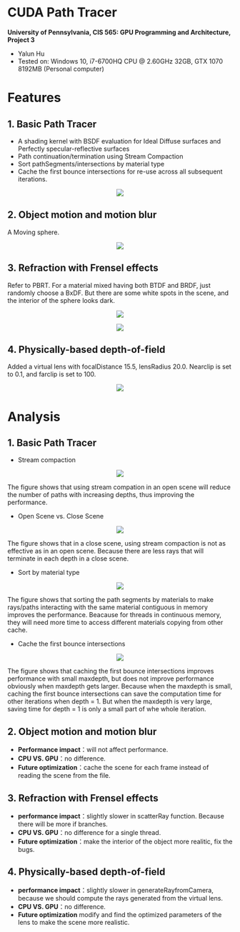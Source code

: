 CUDA Path Tracer
================

**University of Pennsylvania, CIS 565: GPU Programming and Architecture, Project 3**

* Yalun Hu
* Tested on: Windows 10, i7-6700HQ CPU @ 2.60GHz 32GB, GTX 1070 8192MB (Personal computer)

# Features

## 1. Basic Path Tracer
* A shading kernel with BSDF evaluation for Ideal Diffuse surfaces and Perfectly specular-reflective surfaces
* Path continuation/termination using Stream Compaction
* Sort pathSegments/intersections by material type
* Cache the first bounce intersections for re-use across all subsequent iterations.
<p align="center">
  <img src="img/diffuse&reflect.png">
</p>

## 2. Object motion and motion blur
A Moving sphere.
<p align="center">
  <img src="img/motion.gif">
</p>

## 3. Refraction with Frensel effects
Refer to PBRT. For a material mixed having both BTDF and BRDF, just randomly choose a BxDF.
But there are some white spots in the scene, and the interior of the sphere looks dark.
<p align="center">
  <img src="img/refract.png">
</p>
<p align="center">
  <img src="img/refract2.png">
</p>

## 4. Physically-based depth-of-field
Added a virtual lens with focalDistance 15.5, lensRadius 20.0.
Nearclip is set to 0.1, and farclip is set to 100.
<p align="center">
  <img src="img/realisticcamera_reflect.png">
</p>


# Analysis
## 1. Basic Path Tracer
* Stream compaction
<p align="center">
  <img src="img/streamcompaction.png">
</p>
The figure shows that using stream compation in an open scene will reduce the number of paths with increasing depths, thus improving the performance.

* Open Scene vs. Close Scene
<p align="center">
  <img src="img/openandclose.png">
</p>
The figure shows that in a close scene, using stream compaction is not as effective as in an open scene. Because there are less rays that will terminate in each depth in a close scene.

* Sort by material type
<p align="center">
  <img src="img/sortbym.png">
</p>
The figure shows that sorting the path segments by materials to make rays/paths interacting with the same material contiguous in memory improves the performance. Beacause for threads in continuous memory, they will need more time to access different materials copying from other cache.

* Cache the first bounce intersections
<p align="center">
  <img src="img/cache.png">
</p>
The figure shows that caching the first bounce intersections improves performance with small maxdepth, but does not improve performance obviously when maxdepth gets larger.
Because when the maxdepth is small, caching the first bounce intersections can save the computation time for other iterations when depth = 1. But when the maxdepth is very large, saving time for depth = 1 is only a small part of whe whole iteration.

## 2. Object motion and motion blur
* **Performance impact**：will not affect performance.
* **CPU VS. GPU**：no difference.
* **Future optimization**：cache the scene for each frame instead of reading the scene from the file.

## 3. Refraction with Frensel effects
* **performance impact**：slightly slower in scatterRay function. Because there will be more if branches.
* **CPU VS. GPU**：no difference for a single thread.
* **Future optimization**：make the interior of the object more realitic, fix the bugs.

## 4. Physically-based depth-of-field
* **performance impact**：slightly slower in generateRayfromCamera, because we should compute the rays generated from the virtual lens.
* **CPU VS. GPU**：no difference.
* **Future optimization** modify and find the optimized parameters of the lens to make the scene more realistic.
